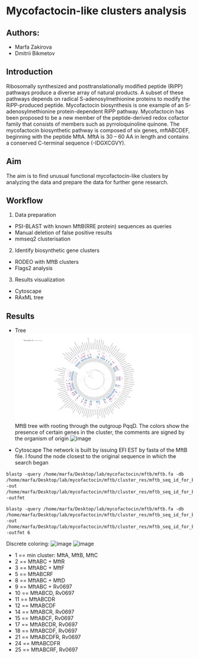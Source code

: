 # Mycofactocin-like clusters analysis 
## Authors:
* Marfa Zakirova
* Dmitrii Bikmetov
## Introduction 
Ribosomally synthesized and posttranslationally modified peptide (RiPP) pathways produce a diverse array of natural products. A subset of these pathways depends on radical S-adenosylmethionine proteins to modify the RiPP-produced peptide. Mycofactocin biosynthesis is one example of an S-adenosylmethionine protein-dependent RiPP pathway.
Mycofactocin has been proposed to be a new member of the peptide-derived redox cofactor family that consists of members such as pyrroloquinoline quinone. The mycofactocin biosynthetic pathway is composed of six genes, mftABCDEF, beginning with the peptide MftA. MftA is 30 – 60 AA in length and contains a conserved C-terminal sequence (-IDGXCGVY).
## Aim
The aim is to find unusual functional mycofactocin-like clusters by analyzing the data and prepare the data for further gene research.
## Workflow
1. Data preparation
  * PSI-BLAST with known MftB(RRE protein) sequences as queries
  * Manual deletion of false positive results
  * mmseq2 clusterisation
2. Identify biosynthetic gene clusters
  * RODEO with MftB clusters
  * Flags2 analysis
3. Results visualization
  * Cytoscape
  * RAxML tree

## Results
* Tree
![alt text](https://github.com/marfadita/mycofactocin/blob/main/mftbtree_mftb_with_pqqD/RAxML_mftb_tree_with_pqqD_id60.svg?raw=true)
MftB tree with rooting through the outgroup PqqD. The colors show the presence of certain genes in the cluster, the comments are signed by the organism of origin
![image](https://user-images.githubusercontent.com/98456969/203294392-469475ef-b9e6-45b2-8669-71683834369e.png)

* Cytoscape
The network is built by issuing EFI EST by fasta of the MftB file. I found the node closest to the original sequence in which the search began
```
blastp -query /home/marfa/Desktop/lab/mycofactocin/mftb/mftb.fa -db /home/marfa/Desktop/lab/mycofactocin/mftb/cluster_res/mftb_seq_id_for_blast_db -out /home/marfa/Desktop/lab/mycofactocin/mftb/cluster_res/mftb_seq_id_for_blast_res.tbl -outfmt 
```
```
blastp -query /home/marfa/Desktop/lab/mycofactocin/mftb/mftb.fa -db /home/marfa/Desktop/lab/mycofactocin/mftb/cluster_res/mftb_seq_id_for_blast_db -out /home/marfa/Desktop/lab/mycofactocin/mftb/cluster_res/mftb_seq_id_for_blast_res.tbl -outfmt 6
```

Discrete coloring:
![image](https://user-images.githubusercontent.com/98456969/203299777-cb63b35d-53ac-4e87-ba5a-2db067e4a6f7.png)
![image](https://user-images.githubusercontent.com/98456969/203300573-8d4bfae7-8107-49b9-9002-2fac750e55c2.png)

- 1 == min cluster: MftA, MftB, MftC
- 2 == MftABC + MftR
- 3 == MftABC + MftF
- 5 == MftABCRF
- 8 == MftABC + MftD
- 9 == MftABC + Rv0697
- 10 == MftABCD, Rv0697
- 11 == MftABCDR
- 12 == MftABCDF
- 14 == MftABCR, Rv0697
- 15 == MftABCF, Rv0697
- 17 == MftABCDR, Rv0697
- 18 == MftABCDF, Rv0697
- 21 == MftABCDFR, Rv0697
- 24 == MftABCDFR
- 25 == MftABCRF, Rv0697
